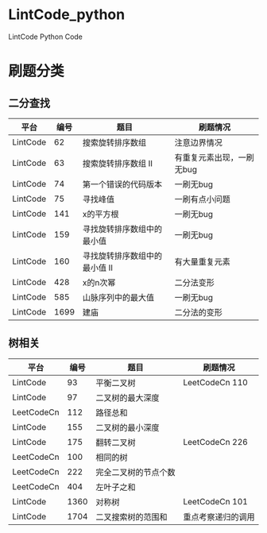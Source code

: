 # LintCode_python
LintCode Python Code

# 刷题分类

## 二分查找

平台|编号 | 题目 | 刷题情况
-|-|-|-
LintCode|62 | 搜索旋转排序数组 | 注意边界情况|
LintCode|63 | 搜索旋转排序数组 II | 有重复元素出现，一刷无bug|
LintCode|74 | 第一个错误的代码版本 | 一刷无bug |
LintCode|75 | 寻找峰值 | 一刷有点小问题 |
LintCode|141 | x的平方根 | 一刷无bug |
LintCode|159|寻找旋转排序数组中的最小值|一刷无bug|
LintCode|160|寻找旋转排序数组中的最小值 II|有大量重复元素|
LintCode|428 | x的n次幂| 二分法变形 |
LintCode|585 | 山脉序列中的最大值 | 一刷无bug |
LintCode|1699 | 建庙 | 二分法的变形 |

## 树相关

平台|编号 | 题目 | 刷题情况
-|-|-|-
LintCode|93|平衡二叉树|LeetCodeCn 110|
LintCode|97|二叉树的最大深度||
LeetCodeCn|112|路径总和||
LintCode|155|二叉树的最小深度||
LintCode|175|翻转二叉树|LeetCodeCn 226|
LeetCodeCn|100|相同的树||
LeetCodeCn|222| 完全二叉树的节点个数||
LeetCodeCn|404|左叶子之和||
LintCode|1360|对称树|LeetCodeCn 101|
LintCode|1704 | 二叉搜索树的范围和 | 重点考察递归的调用 |